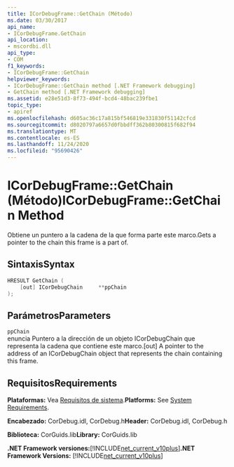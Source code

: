 ```yaml
---
title: ICorDebugFrame::GetChain (Método)
ms.date: 03/30/2017
api_name:
- ICorDebugFrame.GetChain
api_location:
- mscordbi.dll
api_type:
- COM
f1_keywords:
- ICorDebugFrame::GetChain
helpviewer_keywords:
- ICorDebugFrame::GetChain method [.NET Framework debugging]
- GetChain method [.NET Framework debugging]
ms.assetid: e28e51d3-8f73-494f-bcd4-48bac239fbe1
topic_type:
- apiref
ms.openlocfilehash: d605ac36c17a815bf546819e331830f51142cfcd
ms.sourcegitcommit: d8020797a6657d0fbbdff362b80300815f682f94
ms.translationtype: MT
ms.contentlocale: es-ES
ms.lasthandoff: 11/24/2020
ms.locfileid: "95690426"
---
```

# <a name="icordebugframegetchain-method"></a><span data-ttu-id="d068b-102">ICorDebugFrame::GetChain (Método)</span><span class="sxs-lookup"><span data-stu-id="d068b-102">ICorDebugFrame::GetChain Method</span></span>

<span data-ttu-id="d068b-103">Obtiene un puntero a la cadena de la que forma parte este marco.</span><span class="sxs-lookup"><span data-stu-id="d068b-103">Gets a pointer to the chain this frame is a part of.</span></span>  
  
## <a name="syntax"></a><span data-ttu-id="d068b-104">Sintaxis</span><span class="sxs-lookup"><span data-stu-id="d068b-104">Syntax</span></span>  
  
```cpp  
HRESULT GetChain (  
    [out] ICorDebugChain     **ppChain  
);  
```  
  
## <a name="parameters"></a><span data-ttu-id="d068b-105">Parámetros</span><span class="sxs-lookup"><span data-stu-id="d068b-105">Parameters</span></span>  

 `ppChain`  
 <span data-ttu-id="d068b-106">enuncia Puntero a la dirección de un objeto ICorDebugChain que representa la cadena que contiene este marco.</span><span class="sxs-lookup"><span data-stu-id="d068b-106">[out] A pointer to the address of an ICorDebugChain object that represents the chain containing this frame.</span></span>  
  
## <a name="requirements"></a><span data-ttu-id="d068b-107">Requisitos</span><span class="sxs-lookup"><span data-stu-id="d068b-107">Requirements</span></span>  

 <span data-ttu-id="d068b-108">**Plataformas:** Vea [Requisitos de sistema](../../get-started/system-requirements.md).</span><span class="sxs-lookup"><span data-stu-id="d068b-108">**Platforms:** See [System Requirements](../../get-started/system-requirements.md).</span></span>  
  
 <span data-ttu-id="d068b-109">**Encabezado:** CorDebug.idl, CorDebug.h</span><span class="sxs-lookup"><span data-stu-id="d068b-109">**Header:** CorDebug.idl, CorDebug.h</span></span>  
  
 <span data-ttu-id="d068b-110">**Biblioteca:** CorGuids.lib</span><span class="sxs-lookup"><span data-stu-id="d068b-110">**Library:** CorGuids.lib</span></span>  
  
 <span data-ttu-id="d068b-111">**.NET Framework versiones:**[!INCLUDE[net_current_v10plus](../../../../includes/net-current-v10plus-md.md)]</span><span class="sxs-lookup"><span data-stu-id="d068b-111">**.NET Framework Versions:** [!INCLUDE[net_current_v10plus](../../../../includes/net-current-v10plus-md.md)]</span></span>
